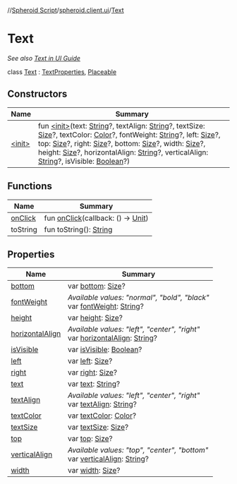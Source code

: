 //[Spheroid Script](../../index.md)/[spheroid.client.ui](../index.md)/[Text](index.md)



# Text  
 <i>See also [Text in UI Guide](/docs/ui/text.md)</i>  
  
class [Text](index.md) : [TextProperties](../-text-properties/index.md), [Placeable](../-placeable/index.md)   


## Constructors  
  
|  Name|  Summary| 
|---|---|
| [&lt;init&gt;](-init-.md)|  fun [&lt;init&gt;](-init-.md)(text: [String](../../spheroid/-string/index.md)?, textAlign: [String](../../spheroid/-string/index.md)?, textSize: [Size](../-size/index.md)?, textColor: [Color](../-color/index.md)?, fontWeight: [String](../../spheroid/-string/index.md)?, left: [Size](../-size/index.md)?, top: [Size](../-size/index.md)?, right: [Size](../-size/index.md)?, bottom: [Size](../-size/index.md)?, width: [Size](../-size/index.md)?, height: [Size](../-size/index.md)?, horizontalAlign: [String](../../spheroid/-string/index.md)?, verticalAlign: [String](../../spheroid/-string/index.md)?, isVisible: [Boolean](../../spheroid/-boolean/index.md)?)   <br>


## Functions  
  
|  Name|  Summary| 
|---|---|
| [onClick](on-click.md)| fun [onClick](on-click.md)(callback: () -> [Unit](../../spheroid/-unit/index.md))  <br>
| toString| fun toString(): [String](../../spheroid/-string/index.md)  <br>


## Properties  
  
|  Name|  Summary| 
|---|---|
| [bottom](index.md#spheroid.client.ui/Text/bottom/#/PointingToDeclaration/)|  var [bottom](index.md#spheroid.client.ui/Text/bottom/#/PointingToDeclaration/): [Size](../-size/index.md)?   <br>
| [fontWeight](index.md#spheroid.client.ui/Text/fontWeight/#/PointingToDeclaration/)|  *Available values: "normal", "bold", "black"*<br>var [fontWeight](index.md#spheroid.client.ui/Text/fontWeight/#/PointingToDeclaration/): [String](../../spheroid/-string/index.md)?   <br>
| [height](index.md#spheroid.client.ui/Text/height/#/PointingToDeclaration/)|  var [height](index.md#spheroid.client.ui/Text/height/#/PointingToDeclaration/): [Size](../-size/index.md)?   <br>
| [horizontalAlign](index.md#spheroid.client.ui/Text/horizontalAlign/#/PointingToDeclaration/)|  *Available values: "left", "center", "right"*<br>var [horizontalAlign](index.md#spheroid.client.ui/Text/horizontalAlign/#/PointingToDeclaration/): [String](../../spheroid/-string/index.md)?   <br>
| [isVisible](index.md#spheroid.client.ui/Text/isVisible/#/PointingToDeclaration/)|  var [isVisible](index.md#spheroid.client.ui/Text/isVisible/#/PointingToDeclaration/): [Boolean](../../spheroid/-boolean/index.md)?   <br>
| [left](index.md#spheroid.client.ui/Text/left/#/PointingToDeclaration/)|  var [left](index.md#spheroid.client.ui/Text/left/#/PointingToDeclaration/): [Size](../-size/index.md)?   <br>
| [right](index.md#spheroid.client.ui/Text/right/#/PointingToDeclaration/)|  var [right](index.md#spheroid.client.ui/Text/right/#/PointingToDeclaration/): [Size](../-size/index.md)?   <br>
| [text](index.md#spheroid.client.ui/Text/text/#/PointingToDeclaration/)|  var [text](index.md#spheroid.client.ui/Text/text/#/PointingToDeclaration/): [String](../../spheroid/-string/index.md)?   <br>
| [textAlign](index.md#spheroid.client.ui/Text/textAlign/#/PointingToDeclaration/)|  *Available values: "left", "center", "right"*<br>var [textAlign](index.md#spheroid.client.ui/Text/textAlign/#/PointingToDeclaration/): [String](../../spheroid/-string/index.md)?   <br>
| [textColor](index.md#spheroid.client.ui/Text/textColor/#/PointingToDeclaration/)|  var [textColor](index.md#spheroid.client.ui/Text/textColor/#/PointingToDeclaration/): [Color](../-color/index.md)?   <br>
| [textSize](index.md#spheroid.client.ui/Text/textSize/#/PointingToDeclaration/)|  var [textSize](index.md#spheroid.client.ui/Text/textSize/#/PointingToDeclaration/): [Size](../-size/index.md)?   <br>
| [top](index.md#spheroid.client.ui/Text/top/#/PointingToDeclaration/)|  var [top](index.md#spheroid.client.ui/Text/top/#/PointingToDeclaration/): [Size](../-size/index.md)?   <br>
| [verticalAlign](index.md#spheroid.client.ui/Text/verticalAlign/#/PointingToDeclaration/)|  *Available values: "top", "center", "bottom"*<br>var [verticalAlign](index.md#spheroid.client.ui/Text/verticalAlign/#/PointingToDeclaration/): [String](../../spheroid/-string/index.md)?   <br>
| [width](index.md#spheroid.client.ui/Text/width/#/PointingToDeclaration/)|  var [width](index.md#spheroid.client.ui/Text/width/#/PointingToDeclaration/): [Size](../-size/index.md)?   <br>

